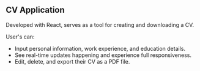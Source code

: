 ## CV Application

Developed with React, serves as a tool for creating and downloading a CV. 

User's can:

- Input personal information, work experience, and education details.
- See real-time updates happening and experience full responsiveness.
- Edit, delete, and export their CV as a PDF file.
